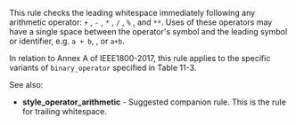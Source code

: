This rule checks the leading whitespace immediately following any arithmetic operator:
`+`
, `-`
, `*`
, `/`
, `%`
, and `**`.
Uses of these operators may have a single space between the
operator's symbol and the leading symbol or identifier, e.g.
`a + b`,
, or `a+b`.

In relation to Annex A of IEEE1800-2017, this rule applies to the specific
variants of `binary_operator` specified in Table 11-3.

See also:

- **style_operator_arithmetic** - Suggested companion rule. This is the rule for trailing whitespace.
